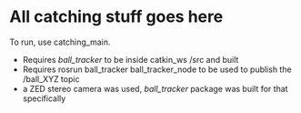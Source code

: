 # All catching stuff goes here
To run, use catching_main.
* Requires _ball_tracker_ to be inside catkin_ws /src and built
* Requires rosrun ball_tracker ball_tracker_node to be used to publish the /ball_XYZ topic
* a ZED stereo camera was used, _ball_tracker_ package was built for that specifically
